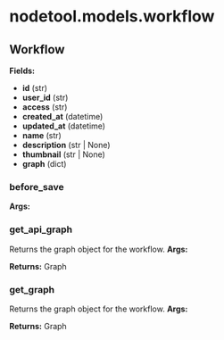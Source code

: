 # nodetool.models.workflow

## Workflow

**Fields:**
- **id** (str)
- **user_id** (str)
- **access** (str)
- **created_at** (datetime)
- **updated_at** (datetime)
- **name** (str)
- **description** (str | None)
- **thumbnail** (str | None)
- **graph** (dict)

### before_save

**Args:**

### get_api_graph

Returns the graph object for the workflow.
**Args:**

**Returns:** Graph

### get_graph

Returns the graph object for the workflow.
**Args:**

**Returns:** Graph


